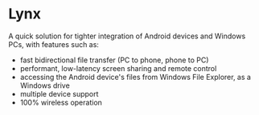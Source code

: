 # Lynx
A quick solution for tighter integration of Android devices and Windows PCs, with features such as:

- fast bidirectional file transfer (PC to phone, phone to PC)
- performant, low-latency screen sharing and remote control
- accessing the Android device's files from Windows File Explorer, as a Windows drive
- multiple device support
- 100% wireless operation

